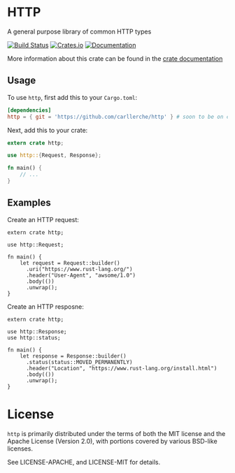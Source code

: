 # HTTP

A general purpose library of common HTTP types

[![Build Status](https://travis-ci.org/carllerche/http.svg?branch=master)](https://travis-ci.org/carllerche/http)
[![Crates.io](https://img.shields.io/crates/v/http.svg?maxAge=2592000)](https://crates.io/crates/http)
[![Documentation](https://docs.rs/http/badge.svg)](https://docs.rs/http)

More information about this crate can be found in the [crate
documentation](https://docs.rs/http)

## Usage

To use `http`, first add this to your `Cargo.toml`:

```toml
[dependencies]
http = { git = 'https://github.com/carllerche/http' } # soon to be on crates.io!
```

Next, add this to your crate:

```rust
extern crate http;

use http::{Request, Response};

fn main() {
    // ...
}
```

## Examples

Create an HTTP request:

```
extern crate http;

use http::Request;

fn main() {
    let request = Request::builder()
      .uri("https://www.rust-lang.org/")
      .header("User-Agent", "awsome/1.0")
      .body(())
      .unwrap();
}
```

Create an HTTP resposne:

```
extern crate http;

use http::Response;
use http::status;

fn main() {
    let response = Response::builder()
      .status(status::MOVED_PERMANENTLY)
      .header("Location", "https://www.rust-lang.org/install.html")
      .body(())
      .unwrap();
}
```

# License

`http` is primarily distributed under the terms of both the MIT license and the
Apache License (Version 2.0), with portions covered by various BSD-like
licenses.

See LICENSE-APACHE, and LICENSE-MIT for details.
